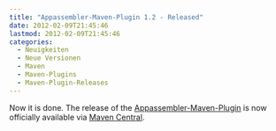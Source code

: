 ```yaml
---
title: "Appassembler-Maven-Plugin 1.2 - Released"
date: 2012-02-09T21:45:46
lastmod: 2012-02-09T21:45:46
categories:
  - Neuigkeiten
  - Neue Versionen
  - Maven
  - Maven-Plugins
  - Maven-Plugin-Releases
---
```

Now it is done. The release of the 
[Appassembler-Maven-Plugin](http://mojo.codehaus.org/appassembler/appassembler-maven-plugin/ "Appassembler Maven Plugin")
is now officially available via [Maven Central](http://repo1.maven.org/maven2/org/codehaus/mojo/appassembler-maven-plugin/1.2/ "Maven Central").

